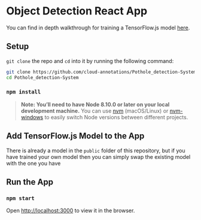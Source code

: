# Object Detection React App

You can find in depth walkthrough for training a TensorFlow.js model [here](https://github.com/cloud-annotations/training/).

## Setup
`git clone` the repo and `cd` into it by running the following command:

```bash
git clone https://github.com/cloud-annotations/Pothole_detection-System.git
cd Pothole_detection-System
```

### `npm install`

> **Note: You’ll need to have Node 8.10.0 or later on your local development machine.** You can use [nvm](https://github.com/creationix/nvm#installation) (macOS/Linux) or [nvm-windows](https://github.com/coreybutler/nvm-windows#node-version-manager-nvm-for-windows) to easily switch Node versions between different projects.

## Add TensorFlow.js Model to the App
There is already a model in the `public` folder of this repository, but if you have trained your own model then you can simply swap the existing model with the one you have

## Run the App
### `npm start`

Open [http://localhost:3000](http://localhost:3000) to view it in the browser.

